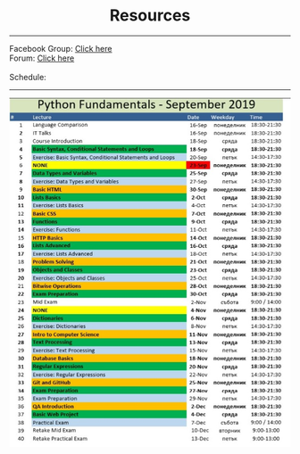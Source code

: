 <h1 align="center">Resources</h1>

<hr>

<p>
    Facebook Group: <a href="https://www.facebook.com/groups/SoftUniPythonCommunity/">Click here</a>
    <br>
    Forum: <a href="https://softuni.bg/forum/categories/24/fundamentals-module">Click here</a>
    <br> <br>
    Schedule: <a href="https://softuni.bg/trainings/resources/pdf/42928/course-schedule-python-fundamentals-september-2019/2442"></a>
</p>
<hr>
<img src="Schedule-Python-Fund.jpg">
